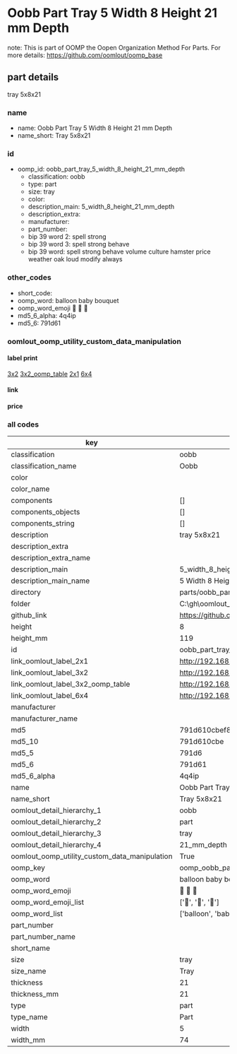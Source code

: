 # Oobb Part Tray 5 Width 8 Height 21 mm Depth  

note: This is part of OOMP the Oopen Organization Method For Parts. For more details: https://github.com/oomlout/oomp_base

##  part details
  



tray 5x8x21



### name
* name: Oobb Part Tray 5 Width 8 Height 21 mm Depth
* name_short: Tray 5x8x21 
### id
* oomp_id: oobb_part_tray_5_width_8_height_21_mm_depth
  * classification: oobb
  * type: part
  * size: tray
  * color: 
  * description_main: 5_width_8_height_21_mm_depth
  * description_extra: 
  * manufacturer: 
  * part_number: 
  * bip 39 word 2: spell strong
  * bip 39 word 3: spell strong behave
  * bip 39 word: spell strong behave volume culture hamster price weather oak loud modify always

### other_codes
* short_code: 
* oomp_word: balloon baby bouquet
* oomp_word_emoji :balloon: :baby: :bouquet:
* md5_6_alpha: 4q4ip
* md5_6: 791d61






### oomlout_oomp_utility_custom_data_manipulation
#### label print
[3x2](http://192.168.1.245:1112/?label=oomp%204q4ip)
[3x2_oomp_table](http://192.168.1.108:1112/?label=oomp%204q4ip)
[2x1](http://192.168.1.242:1112/?label=oomp%204q4ip)
[6x4](http://192.168.1.55:1112/?label=oomp%204q4ip)    

#### link

                              

#### price







### all codes 
| key | value |  
| --- | --- |  
| classification | oobb |  
| classification_name | Oobb |  
| color |  |  
| color_name |  |  
| components | [] |  
| components_objects | [] |  
| components_string | [] |  
| description | tray 5x8x21 |  
| description_extra |  |  
| description_extra_name |  |  
| description_main | 5_width_8_height_21_mm_depth |  
| description_main_name | 5 Width 8 Height 21 mm Depth |  
| directory | parts/oobb_part_tray_5_width_8_height_21_mm_depth |  
| folder | C:\gh\oomlout_oobb_version_4_generated_parts\parts\oobb_part_tray_5_width_8_height_21_mm_depth |  
| github_link | https://github.com/oomlout/oomlout_oomp_part_src/tree/main/parts/oobb_part_tray_5_width_8_height_21_mm_depth |  
| height | 8 |  
| height_mm | 119 |  
| id | oobb_part_tray_5_width_8_height_21_mm_depth |  
| link_oomlout_label_2x1 | http://192.168.1.242:1112/?label=oomp%204q4ip |  
| link_oomlout_label_3x2 | http://192.168.1.245:1112/?label=oomp%204q4ip |  
| link_oomlout_label_3x2_oomp_table | http://192.168.1.108:1112/?label=oomp%204q4ip |  
| link_oomlout_label_6x4 | http://192.168.1.55:1112/?label=oomp%204q4ip |  
| manufacturer |  |  
| manufacturer_name |  |  
| md5 | 791d610cbef8b54da29acf5c28f5ce89 |  
| md5_10 | 791d610cbe |  
| md5_5 | 791d6 |  
| md5_6 | 791d61 |  
| md5_6_alpha | 4q4ip |  
| name | Oobb Part Tray 5 Width 8 Height 21 mm Depth |  
| name_short | Tray 5x8x21  |  
| oomlout_detail_hierarchy_1 | oobb |  
| oomlout_detail_hierarchy_2 | part |  
| oomlout_detail_hierarchy_3 | tray |  
| oomlout_detail_hierarchy_4 | 21_mm_depth |  
| oomlout_oomp_utility_custom_data_manipulation | True |  
| oomp_key | oomp_oobb_part_tray_5_width_8_height_21_mm_depth |  
| oomp_word | balloon baby bouquet |  
| oomp_word_emoji | :balloon: :baby: :bouquet: |  
| oomp_word_emoji_list | [':balloon:', ':baby:', ':bouquet:'] |  
| oomp_word_list | ['balloon', 'baby', 'bouquet'] |  
| part_number |  |  
| part_number_name |  |  
| short_name |  |  
| size | tray |  
| size_name | Tray |  
| thickness | 21 |  
| thickness_mm | 21 |  
| type | part |  
| type_name | Part |  
| width | 5 |  
| width_mm | 74 |  

